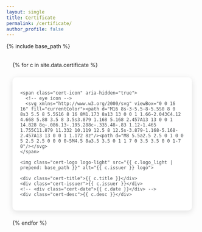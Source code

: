 ```yaml
---
layout: single
title: Certificate
permalink: /certificate/
author_profile: false
---
```



<link rel="stylesheet" href="https://cdn.jsdelivr.net/npm/glightbox/dist/css/glightbox.min.css"/>
{% include base_path %}

<style>
    .page__content a:hover img.cert-logo {box-shadow: none} .gslide .gslide-description{background:transparent !important} .gslide .gdesc-inner{display:flex;justify-content:center;align-items:center;padding:0} .gslide .gdesc-inner a{padding:15px;margin-top:10px;background:#fff;border-radius:10px;text-decoration:none!important;color:#000} .gslide .gdesc-inner a:hover{background:rgb(237,237,237)} .cert-grid a{color:#494e52} .cert-grid { display: grid; grid-template-columns: repeat(auto-fit, minmax(280px, 1fr)); gap: 1.5rem; max-width: 1100px; margin: 2rem auto; padding: 0 1rem; } .cert-card {text-decoration: none !important; position: relative; background: var(--global-bg-color, #fff); padding: 1.2rem; border-radius: 10px; border: 1px solid rgba(255, 255, 255, 0.08); box-shadow: 0 4px 16px rgba(0, 0, 0, 0.12); transition: box-shadow 0.15s ease-out, transform 0.15s ease-out; cursor: pointer; overflow: visible; } .cert-card:hover { box-shadow: 0 8px 28px rgba(0, 0, 0, 0.18); transform: translateY(-2px); } .cert-card::before { content: ""; position: absolute; inset: 0; background-image: var(--hover-bg); background-size: cover; background-position: center; opacity: 0; filter: blur(1.5px); z-index: 0; border-radius: 10px; transition: opacity 0.15s ease-in-out; } .cert-card:hover::before { opacity: 0.2; } .cert-card > * { position: relative; z-index: 1; } .cert-logo { height: 24px !important; max-height: 24px !important; width: auto; max-width: 100px; /* Prevents logos from being too wide */ margin-bottom: 0.4rem; object-fit: contain; vertical-align: middle; display: inline-block; } .cert-title { font-weight: 600; font-size: 1.1rem; margin: 0.2rem 0; } .cert-issuer { font-size: 0.9rem; color: var(--meta-color); margin-bottom: 0.6rem; } .cert-desc { font-size: 0.9rem; color: var(--global-text-color, #333); flex-grow: 1; } /* Lightbox Styles */ #certLightbox { display: none; position: fixed; z-index: 10000; top: 0; left: 0; width: 100%; height: 100%; background-color: rgba(0, 0, 0, 0.8); align-items: center; justify-content: center; padding: 1rem; } #lightboxInner { background: rgba(244, 244, 244, 0.92); padding: 1.5rem; border-radius: 10px; max-width: 95%; max-height: 95vh; width: 850px; text-align: center; position: relative; } .lightbox-img { max-width: 100%; max-height: 75vh; border-radius: 6px; margin-bottom: 1rem; } .lightbox-caption { font-size: 0.95rem; color: #333; } .lightbox-close { position: absolute; top: 10px; right: 15px; font-size: 2rem; font-weight: bold; cursor: pointer; color: #666; } .lightbox-arrow { position: absolute; top: 50%; transform: translateY(-50%); background: rgba(255, 255, 255, 0.75); border-radius: 50%; padding: 0.6rem; cursor: pointer; z-index: 10001; display: flex; align-items: center; justify-content: center; width: 44px; height: 44px; } #lightbox-prev { left: 20px; } #lightbox-next { right: 20px; } .verify-link { display: inline-block; margin-top: 0.5rem; padding: 0.4rem 0.9rem; background: rgba(35, 34, 78, 1); color: white; font-weight: 500; font-size: 0.85rem; border-radius: 5px; text-decoration: none; transition: background 0.2s; } .verify-link:hover { background: rgba(77, 93, 170, 1); } .cert-icon { position: absolute; top: 10px; right: 10px; opacity: 0.8; pointer-events: none; border-radius: 50%; padding: 2px; transition: opacity 0.2s ease; } .cert-card:hover .cert-icon { opacity: 1; } .cert-icon svg { width: 16px; height: 16px; display: block; color: var(--meta-color); } .cert-date { color: #888; font-size: 0.95em; display: block; margin: 0.2em 0; }
</style>

<div class="cert-grid">
  {% for c in site.data.certificate %}
  <a class="cert-card glightbox"
     href="{{ c.cert_image | prepend: base_path }}"
     data-gallery="certs"
     data-title="<a href='{{ c.verify_url }}' target='_blank' rel='noopener'>Verify</a>"
     style="--hover-bg: url('{{ c.hover_bg | prepend: base_path }}')"
     title="Click to view certificate">

    <span class="cert-icon" aria-hidden="true">
      <!-- eye icon -->
      <svg xmlns="http://www.w3.org/2000/svg" viewBox="0 0 16 16" fill="currentColor"><path d="M16 8s-3-5.5-8-5.5S0 8 0 8s3 5.5 8 5.5S16 8 16 8M1.173 8a13 13 0 0 1 1.66-2.043C4.12 4.668 5.88 3.5 8 3.5s3.879 1.168 5.168 2.457A13 13 0 0 1 14.828 8q-.086.13-.195.288c-.335.48-.83 1.12-1.465 1.755C11.879 11.332 10.119 12.5 8 12.5s-3.879-1.168-5.168-2.457A13 13 0 0 1 1.172 8z"/><path d="M8 5.5a2.5 2.5 0 1 0 0 5 2.5 2.5 0 0 0 0-5M4.5 8a3.5 3.5 0 1 1 7 0 3.5 3.5 0 0 1-7 0"/></svg>
    </span>

    <img class="cert-logo logo-light" src="{{ c.logo_light | prepend: base_path }}" alt="{{ c.issuer }} logo">

    <div class="cert-title">{{ c.title }}</div>
    <div class="cert-issuer">{{ c.issuer }}</div>
    <!-- <div class="cert-date">{{ c.date }}</div> -->
    <div class="cert-desc">{{ c.desc }}</div>
  </a>
  {% endfor %}
</div>

<script src="https://cdn.jsdelivr.net/npm/glightbox/dist/js/glightbox.min.js"></script>
<script>
  /* initialize the lightbox */
  const lightbox = GLightbox({ selector: '.glightbox' });
</script>
